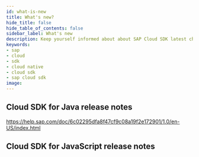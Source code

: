 ```yaml
---
id: what-is-new
title: What's new?
hide_title: false
hide_table_of_contents: false
sidebar_label: What's new
description: Keep yourself informed about about SAP Cloud SDK latest changes and updates.
keywords:
- sap
- cloud
- sdk
- cloud native
- cloud sdk
- sap cloud sdk
image:
---
```


## Cloud SDK for Java release notes ##

https://help.sap.com/doc/6c02295dfa8f47cf9c08a19f2e172901/1.0/en-US/index.html

## Cloud SDK for JavaScript release notes ##
